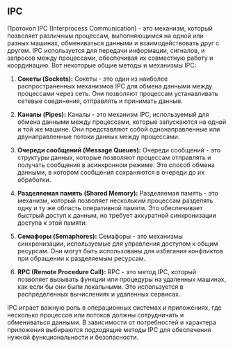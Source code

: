 ## IPC
Протокол IPC (Interprocess Communication) - это механизм, который позволяет различным процессам, выполняющимся на одной или разных машинах, обмениваться данными и взаимодействовать друг с другом. IPC используется для передачи информации, сигналов, и запросов между процессами, обеспечивая их совместную работу и координацию. Вот некоторые общие методы и механизмы IPC:

1. **Сокеты (Sockets):** Сокеты - это один из наиболее распространенных механизмов IPC для обмена данными между процессами через сеть. Они позволяют процессам устанавливать сетевые соединения, отправлять и принимать данные.

2. **Каналы (Pipes):** Каналы - это механизм IPC, используемый для обмена данными между процессами, которые запускаются на одной и той же машине. Они представляют собой однонаправленные или двунаправленные потоки данных между процессами.

3. **Очереди сообщений (Message Queues):** Очереди сообщений - это структуры данных, которые позволяют процессам отправлять и получать сообщения в асинхронном режиме. Это способ обмена данными, в котором сообщения сохраняются в очереди до их обработки.

4. **Разделяемая память (Shared Memory):** Разделяемая память - это механизм, который позволяет нескольким процессам разделять одну и ту же область оперативной памяти. Это обеспечивает быстрый доступ к данным, но требует аккуратной синхронизации доступа к этой памяти.

5. **Семафоры (Semaphores):** Семафоры - это механизмы синхронизации, используемые для управления доступом к общим ресурсам. Они могут быть использованы для избегания конфликтов при обращении к разделяемым ресурсам.

6. **RPC (Remote Procedure Call):** RPC - это метод IPC, который позволяет вызывать функции или процедуры на удаленных машинах, как если бы они были локальными. Это используется в распределенных вычислениях и удаленных сервисах.

IPC играет важную роль в операционных системах и приложениях, где несколько процессов или потоков должны сотрудничать и обмениваться данными. В зависимости от потребностей и характера приложения выбираются подходящие методы IPC для обеспечения нужной функциональности и безопасности.